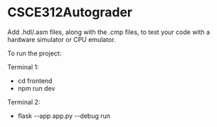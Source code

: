 # CSCE312Autograder

Add .hdl/.asm files, along with the .cmp files, to test your code with a hardware simulator or CPU emulator.

To run the project:

Terminal 1:
- cd frontend
- npm run dev

Terminal 2:
- flask --app app.py --debug run

